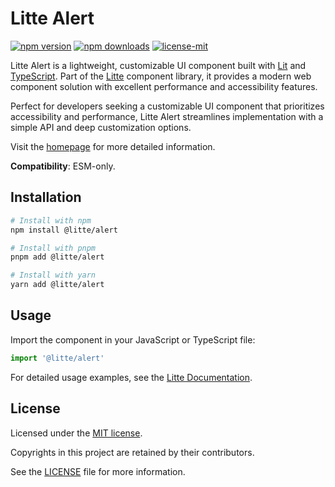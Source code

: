 # Litte Alert

[![npm version](https://img.shields.io/npm/v/@litte/alert)](https://www.npmjs.com/package/@litte/alert)
[![npm downloads](https://img.shields.io/npm/dm/@litte/alert)](https://www.npmjs.com/package/@litte/alert)
[![license-mit](https://img.shields.io/badge/License-MIT-greens.svg)][license-mit]

Litte Alert is a lightweight, customizable UI component built with [Lit][lit]
and [TypeScript][typescript]. Part of the [Litte][litte-homepage] component library,
it provides a modern web component solution with excellent performance and
accessibility features.

Perfect for developers seeking a customizable UI component that prioritizes accessibility and performance,
Litte Alert streamlines implementation with a simple API and deep customization options.

Visit the [homepage][litte-homepage] for more detailed information.

**Compatibility**: ESM-only.

## Installation

```sh
# Install with npm
npm install @litte/alert

# Install with pnpm
pnpm add @litte/alert

# Install with yarn
yarn add @litte/alert
```

## Usage

Import the component in your JavaScript or TypeScript file:

```ts
import '@litte/alert'
```

For detailed usage examples, see the [Litte Documentation](https://litte.dev/docs).

## License

Licensed under the [MIT license][license-mit].

Copyrights in this project are retained by their contributors.

See the [LICENSE][license-mit] file for more information.

[litte-homepage]: https://litte.dev
[license-mit]: https://github.com/riipandi/litte/blob/main/LICENSE
[typescript]: https://www.typescriptlang.org
[lit]: https://lit.dev
